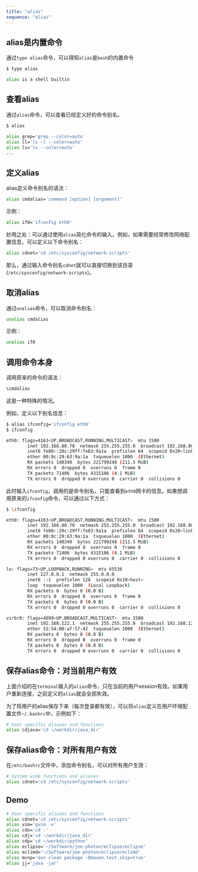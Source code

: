 ```yaml
---
title: "alias"
sequence: "alias"
---
```


## alias是内置命令

通过`type alias`命令，可以得知`alias`是`bash`的内置命令

```bash
$ type alias

alias is a shell builtin
```

## 查看alias

通过`alias`命令，可以查看已经定义好的命令别名。

```bash
$ alias

alias grep='grep --color=auto'
alias ll='ls -l --color=auto'
alias ls='ls --color=auto'
...
```

## 定义alias

alias定义命令别名的语法：

```bash
alias cmdalias='command [option] [argument]'
```

示例：

```bash
alias if0='ifconfig eth0'
```

妙用之处：可以通过使用`alias`简化命令的输入。例如，如果需要经常修改网络配置信息，可以定义以下命令别名：

```bash
alias cdnet='cd /etc/sysconfig/network-scripts'
```

那么，通过输入命令别名`cdnet`就可以直接切换到该目录(`/etc/sysconfig/network-scripts`)。

## 取消alias

通过`unalias`命令，可以取消命令别名：

```bash
unalias cmdalias
```

示例：

```bash
unalias if0
```

## 调用命令本身

调用原来的命令的语法：

```bash
\cmdalias
```

这是一种特殊的情况。

例如，定义以下别名信息：

```bash
$ alias ifconfig='ifconfig eth0'
$ ifconfig

eth0: flags=4163<UP,BROADCAST,RUNNING,MULTICAST>  mtu 1500
        inet 192.168.80.70  netmask 255.255.255.0  broadcast 192.168.80.255
        inet6 fe80::20c:29ff:fe63:9a1a  prefixlen 64  scopeid 0x20<link>
        ether 00:0c:29:63:9a:1a  txqueuelen 1000  (Ethernet)
        RX packets 148349  bytes 221799248 (211.5 MiB)
        RX errors 0  dropped 0  overruns 0  frame 0
        TX packets 71406  bytes 4315106 (4.1 MiB)
        TX errors 0  dropped 0 overruns 0  carrier 0  collisions 0
```

此时输入`ifconfig`，调用的是命令别名，只能查看到`eth0`网卡的信息。如果想调用原来的`ifconfig`命令，可以通过以下方式：

```bash
$ \ifconfig

eth0: flags=4163<UP,BROADCAST,RUNNING,MULTICAST>  mtu 1500
        inet 192.168.80.70  netmask 255.255.255.0  broadcast 192.168.80.255
        inet6 fe80::20c:29ff:fe63:9a1a  prefixlen 64  scopeid 0x20<link>
        ether 00:0c:29:63:9a:1a  txqueuelen 1000  (Ethernet)
        RX packets 148349  bytes 221799248 (211.5 MiB)
        RX errors 0  dropped 0  overruns 0  frame 0
        TX packets 71406  bytes 4315106 (4.1 MiB)
        TX errors 0  dropped 0 overruns 0  carrier 0  collisions 0

lo: flags=73<UP,LOOPBACK,RUNNING>  mtu 65536
        inet 127.0.0.1  netmask 255.0.0.0
        inet6 ::1  prefixlen 128  scopeid 0x10<host>
        loop  txqueuelen 1000  (Local Loopback)
        RX packets 0  bytes 0 (0.0 B)
        RX errors 0  dropped 0  overruns 0  frame 0
        TX packets 0  bytes 0 (0.0 B)
        TX errors 0  dropped 0 overruns 0  carrier 0  collisions 0

virbr0: flags=4099<UP,BROADCAST,MULTICAST>  mtu 1500
        inet 192.168.122.1  netmask 255.255.255.0  broadcast 192.168.122.255
        ether 52:54:00:a7:57:42  txqueuelen 1000  (Ethernet)
        RX packets 0  bytes 0 (0.0 B)
        RX errors 0  dropped 0  overruns 0  frame 0
        TX packets 0  bytes 0 (0.0 B)
        TX errors 0  dropped 0 overruns 0  carrier 0  collisions 0
```

## 保存alias命令：对当前用户有效

上面介绍的在`terminal`输入的`alias`命令，只在当前的用户session有效。如果用户重新连接，之前定义的`alias`就会全部失效。

为了将用户的alias保存下来（每次登录都有效），可以将`alias`定义在用户环境配置文件`~/.bashrc`中，示例如下：

```bash
# User specific aliases and functions
alias cdjava='cd ~/workdir/java_dir'
```

## 保存alias命令：对所有用户有效

在`/etc/bashrc`文件中，添加命令别名，可以对所有用户生效：

```bash
# System wide functions and aliases
alias cdnet='cd /etc/sysconfig/network-scripts'
```

## Demo

```bash
# User specific aliases and functions
alias cdnet='cd /etc/sysconfig/network-scripts'
alias vim='gvim -v'
alias cdo='cd -'
alias cdj='cd ~/workdir/java_dir'
alias cdp='cd ~/workdir/python'
alias eclipse='~/Software/jee-photon/eclipse/eclipse'
alias eclimd='~/Software/jee-photon/eclipse/eclimd'
alias mvnp='mvn clean package -Dmaven.test.skip=true'
alias jj='java -jar'
```

